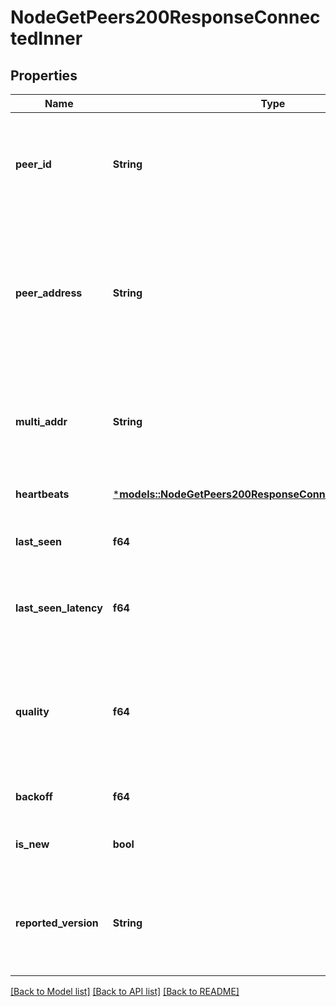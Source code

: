 # NodeGetPeers200ResponseConnectedInner

## Properties
Name | Type | Description | Notes
------------ | ------------- | ------------- | -------------
**peer_id** | **String** | HOPR account address, also called a PeerId. Used to send / receive messages, open / close payment channels. | [optional] [default to None]
**peer_address** | **String** | Blockchain-native account address. Can be funded from external wallets (starts with **0x...**). It **can't be used** internally to send / receive messages, open / close payment channels. | [optional] [default to None]
**multi_addr** | **String** | A multi address is a composable and future-proof network address, usually announced by Public HOPR nodes. | [optional] [default to None]
**heartbeats** | [***models::NodeGetPeers200ResponseConnectedInnerHeartbeats**](nodeGetPeers_200_response_connected_inner_heartbeats.md) |  | [optional] [default to None]
**last_seen** | **f64** | Timestamp on when the node was last seen (in milliseconds) | [optional] [default to None]
**last_seen_latency** | **f64** | Latency recorded the last time a node was measured when seen (in milliseconds) | [optional] [default to None]
**quality** | **f64** | A float between 0 (completely unreliable) and 1 (completely reliable) estimating the quality of service of a peer's network connection | [optional] [default to None]
**backoff** | **f64** |  | [optional] [default to None]
**is_new** | **bool** | True if the node is new (no heartbeats sent yet). | [optional] [default to None]
**reported_version** | **String** | HOPR protocol version as determined from the successful ping in the Major.Minor.Patch format or \"unknown\" | [optional] [default to None]

[[Back to Model list]](../README.md#documentation-for-models) [[Back to API list]](../README.md#documentation-for-api-endpoints) [[Back to README]](../README.md)


